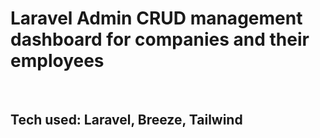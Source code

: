 <h1>Laravel Admin CRUD management dashboard for companies and their employees</h1>
<br>
<h2>Tech used: Laravel, Breeze, Tailwind</h2>

